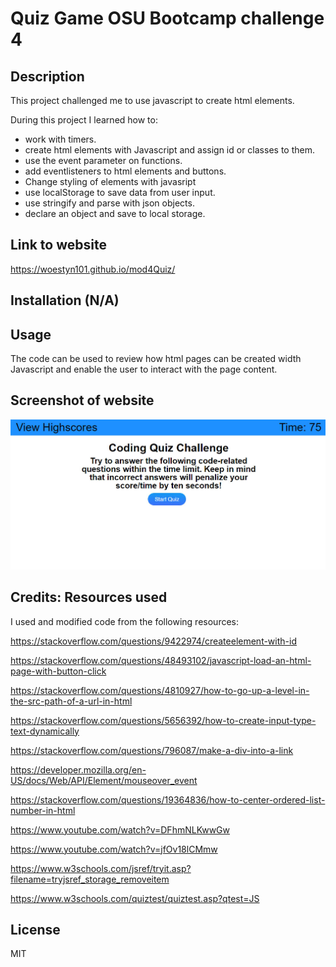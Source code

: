 # Quiz Game OSU Bootcamp challenge 4

## Description

This project challenged me to use javascript to create html elements.

During this project I learned how to:

- work with timers.
- create html elements with Javascript and assign id or classes to them.
- use the event parameter on functions.
- add eventlisteners to html elements and buttons.
- Change styling of elements with javasript
- use localStorage to save data from user input.
- use stringify and parse with json objects.
- declare an object and save to local storage.

## Link to website

https://woestyn101.github.io/mod4Quiz/

## Installation (N/A)

## Usage

The code can be used to review how html pages can be created
width Javascript and enable the user to interact with the page content.

## Screenshot of website

![Website Screenshot](./assets/images/website_screenshot.jpg)

## Credits: Resources used

I used and modified code from the following resources:

https://stackoverflow.com/questions/9422974/createelement-with-id

https://stackoverflow.com/questions/48493102/javascript-load-an-html-page-with-button-click

https://stackoverflow.com/questions/4810927/how-to-go-up-a-level-in-the-src-path-of-a-url-in-html

https://stackoverflow.com/questions/5656392/how-to-create-input-type-text-dynamically

https://stackoverflow.com/questions/796087/make-a-div-into-a-link

https://developer.mozilla.org/en-US/docs/Web/API/Element/mouseover_event

https://stackoverflow.com/questions/19364836/how-to-center-ordered-list-number-in-html

https://www.youtube.com/watch?v=DFhmNLKwwGw

https://www.youtube.com/watch?v=jfOv18lCMmw

https://www.w3schools.com/jsref/tryit.asp?filename=tryjsref_storage_removeitem

https://www.w3schools.com/quiztest/quiztest.asp?qtest=JS

## License

MIT
